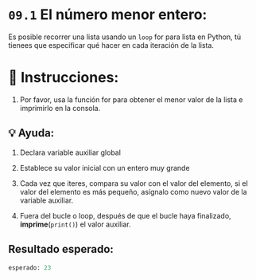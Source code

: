 # `09.1` El número menor entero:

Es posible recorrer una lista usando un `loop` for para lista en Python, tú tienees que especificar qué hacer en cada iteración de la lista.


# 📝 Instrucciones:

1. Por favor, usa la función for para obtener el menor valor de la lista e imprimirlo en la consola.

## 💡 Ayuda:

1. Declara variable auxiliar global

2. Establece su valor inicial con un entero muy grande
3. Cada vez que iteres, compara su valor con el valor del elemento, si el valor del elemento es más pequeño, asígnalo como nuevo valor de la variable auxiliar.

4. Fuera del bucle o loop, después de que el bucle haya finalizado, **imprime**(`print()`) el valor auxiliar.

## Resultado esperado:

```py
esperado: 23
```
